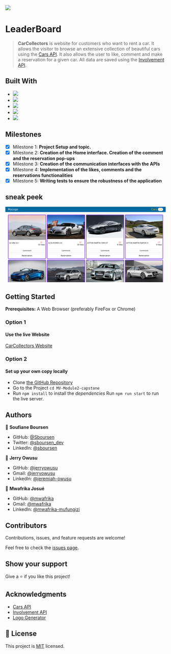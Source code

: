 ![](https://img.shields.io/badge/Microverse-blueviolet)

# LeaderBoard

> **CarCollectors** is website for customers who want to rent a car. It allows the visitor to browse an extensive collection of beautiful cars using the [Cars API](https://carsapi1.docs.apiary.io/#reference/0/cars-collection). It also allows the user to like, comment and make a reservation for a given car. All data are saved using the [Involvement API](https://www.notion.so/Involvement-API-869e60b5ad104603aa6db59e08150270).

## Built With

- ![](https://img.shields.io/badge/HTML-5-orange)
- ![](https://img.shields.io/badge/Tailwind-CSS-blue)
- ![](https://img.shields.io/badge/JavaScript-ES6-yellow)
- ![](https://img.shields.io/badge/Webpack-5-green)
- ![](https://img.shields.io/badge/JEST-27-yellow)

## Milestones

- [x] Milestone 1: **Project Setup and topic.**
- [x] Milestone 2: **Creation of the Home interface. Creation of the comment and the reservation pop-ups**
- [x] Milestone 3: **Creation of the communication interfaces with the APIs**
- [x] Milestone 4: **Implementation of the likes, comments and the reservations functionalities**
- [x] Milestone 5: **Writing tests to ensure the robustness of the application**

## sneak peek

![](./src/images/home-screenshot.png)

## Getting Started

**Prerequisites:** A Web Browser (preferably FireFox or Chrome)

### **Option 1**

#### Use the live Website

[CarCollectors Website](https://sboursen.github.io/MV-Module2-capstone/)

### **Option 2**

#### Set up your own copy locally

- Clone [the GitHub Repository](https://github.com/Sboursen/MV-Module2-capstone)
- Go to the Project `cd MV-Module2-capstone`
- Run `npm install` to install the _dependencies_ Run `npm run start` to run the live server.

## Authors

👤 **Soufiane Boursen**

- GitHub: [@Sboursen](https://github.com/Sboursen)
- Twitter: [@sboursen_dev](https://twitter.com/sboursen_dev)
- LinkedIn: [@sboursen](https://linkedin.com/in/sboursen)

👤 **Jerry Owusu**

- GitHub: [@jerryowusu](https://github.com/jerryowusu)
- Gmail: [@jerryowusu](jerryowusu6133@gmail.com)
- LinkedIn: [@jeremiah-owusu](https://www.linkedin.com/in/jeremiah-owusu-b50a70173/)

👤 **Mwafrika Josué**

- GitHub: [@mwafrika](https://github.com/mwafrika)
- Gmail: [@mwafrika](mwafrikajosue@gmail.com)
- LinkedIn: [@mwafrika-mufungizi](https://www.linkedin.com/in/mwafrika-mufungizi/)

## Contributors

Contributions, issues, and feature requests are welcome!

Feel free to check the [issues page](../../issues/).

## Show your support

Give a ⭐️ if you like this project!

## Acknowledgments

- [Cars API](https://carsapi1.docs.apiary.io/#reference/0/cars-collection)
- [Involvement API](https://www.notion.so/Involvement-API-869e60b5ad104603aa6db59e08150270)
- [Logo Generator](https://inkpx.com/word-art-generator)

## 📝 License

This project is [MIT](./MIT.md) licensed.
